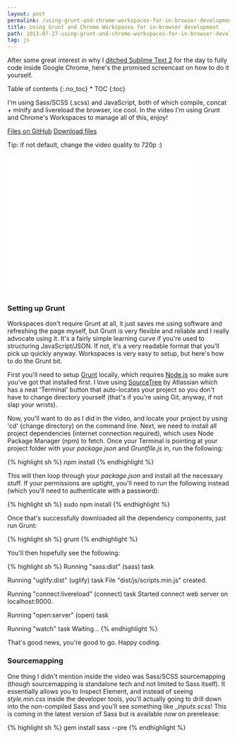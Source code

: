 ```yaml
---
layout: post
permalink: /using-grunt-and-chrome-workspaces-for-in-browser-development/
title: Using Grunt and Chrome Workspaces for in-browser development
path: 2013-07-27-using-grunt-and-chrome-workspaces-for-in-browser-development.md
tag: js
---
```


After some great interest in why I [ditched Sublime Text 2](//twitter.com/toddmotto/status/360672131710844929) for the day to fully code inside Google Chrome, here's the promised screencast on how to do it yourself.

<div class="toc" markdown="1">
<span class="gamma">Table of contents</span>
{:.no_toc}
* TOC
{:toc}
</div>

I'm using Sass/SCSS (.scss) and JavaScript, both of which compile, concat + minify and livereload the browser, ice cool. In the video I'm using Grunt and Chrome's Workspaces to manage all of this, enjoy!

<div class="download-box">
  <a href="//github.com/toddmotto/workspaces-grunt">Files on GitHub</a>
  <a href="//github.com/toddmotto/workspaces-grunt/archive/master.zip">Download files</a>
</div>

Tip: if not default, change the video quality to 720p :)

<div class="screencast">
  <iframe width="420" height="315" src="//www.youtube.com/embed/tHhwJDuW73c" frameborder="0" allowfullscreen></iframe>
</div>

### Setting up Grunt
Workspaces don't require Grunt at all, it just saves me using software and refreshing the page myself, but Grunt is very flexible and reliable and I really advocate using it. It's a fairly simple learning curve if you're used to structuring JavaScript/JSON. If not, it's a very readable format that you'll pick up quickly anyway. Workspaces is very easy to setup, but here's how to do the Grunt bit.

First you'll need to setup [Grunt](//gruntjs.com) locally, which requires [Node.js](//nodejs.org) so make sure you've got that installed first. I love using [SourceTree](//sourcetreeapp.com) by Atlassian which has a neat 'Terminal' button that auto-locates your project so you don't have to change directory yourself (that's if you're using Git, anyway, if not slap your wrists).

Now, you'll want to do as I did in the video, and locate your project by using 'cd' (change directory) on the command line. Next, we need to install all project dependencies (internet connection required), which uses Node Package Manager (npm) to fetch. Once your Terminal is pointing at your project folder with your _package.json_ and _Gruntfile.js_ in, run the following:

{% highlight sh %}
npm install
{% endhighlight %}

This will then loop through your _package.json_ and install all the necessary stuff. If your permissions are uptight, you'll need to run the following instead (which you'll need to authenticate with a password):

{% highlight sh %}
sudo npm install
{% endhighlight %}

Once that's successfully downloaded all the dependency components, just run Grunt:

{% highlight sh %}
grunt
{% endhighlight %}

You'll then hopefully see the following:

{% highlight sh %}
Running "sass:dist" (sass) task

Running "uglify:dist" (uglify) task
File "dist/js/scripts.min.js" created.

Running "connect:livereload" (connect) task
Started connect web server on localhost:9000.

Running "open:server" (open) task

Running "watch" task
Waiting...
{% endhighlight %}

That's good news, you're good to go. Happy coding.

### Sourcemapping
One thing I didn't mention inside the video was Sass/SCSS sourcemapping (though sourcemapping is standalone tech and not limited to Sass itself). It essentially allows you to Inspect Element, and instead of seeing _style.min.css_ inside the developer tools, you'll actually going to drill down into the non-compiled Sass and you'll see something like __inputs.scss_! This is coming in the latest version of Sass but is available now on prerelease:

{% highlight sh %}
gem install sass --pre
{% endhighlight %}
